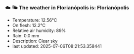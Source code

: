 ### ☁️ 🌤️  The weather in Florianópolis is: Florianópolis

- Temperature: 12.56°C
- On flesh: 12.2°C
- Relative air humidity: 89%
- Rain: 0.0 mm
- Description: Clear sky
- last updated: 2025-07-06T08:21:53.358441

